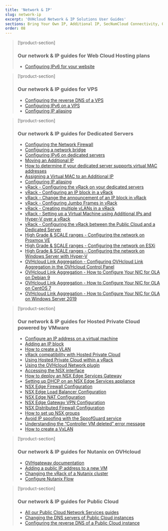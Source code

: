 ```yaml
---
title: 'Network & IP'
slug: network-ip
excerpt: 'OVHcloud Network & IP Solutions User Guides'
sections: Bring Your Own IP, Additional IP, SecNumCloud Connectivity, Our network & IP guides for Web Cloud Hosting plans, Our network & IP guides for VPS, Our network & IP guides for Dedicated Servers, Our network & IP guides for Hosted Private Cloud powered by VMware, Our network & IP guides for Nutanix on OVHcloud, Our network & IP guides for Public Cloud
order: 08
---
```


> [!product-section]
>
> ### Our network & IP guides for Web Cloud Hosting plans
>
> - [Configuring IPv6 for your website](https://docs.ovh.com/ca/en/hosting/configure-ipv6-for-your-website/)
>

> [!product-section]
>
> ### Our network & IP guides for VPS
>
> - [Configuring the reverse DNS of a VPS](https://docs.ovh.com/ca/en/vps/configure-reverse-dns-vps/)
> - [Configuring IPv6 on a VPS](https://docs.ovh.com/ca/en/vps/configuring-ipv6/)
> - [Configuring IP aliasing](https://docs.ovh.com/ca/en/vps/network-ipaliasing-vps/)
>

> [!product-section]
>
> ### Our network & IP guides for Dedicated Servers
>
> - [Configuring the Network Firewall](https://docs.ovh.com/ca/en/dedicated/firewall-network/)
> - [Configuring a network bridge](https://docs.ovh.com/ca/en/dedicated/network-bridging/)
> - [Configuring IPv6 on dedicated servers](https://docs.ovh.com/ca/en/dedicated/network-ipv6/)
> - [Moving an Additional IP](https://docs.ovh.com/ca/en/dedicated/ip-fo-move/)
> - [How to determine if your dedicated server supports virtual MAC addresses](https://docs.ovh.com/ca/en/dedicated/network-support-virtual-mac/)
> - [Assigning a Virtual MAC to an Additional IP](https://docs.ovh.com/ca/en/dedicated/network-virtual-mac/)
> - [Configuring IP aliasing](https://docs.ovh.com/ca/en/dedicated/network-ipaliasing/)
> - [vRack - Configuring the vRack on your dedicated servers](https://docs.ovh.com/ca/en/dedicated/configuring-vrack-on-dedicated-servers/)
> - [vRack - Configuring an IP block in a vRack](https://docs.ovh.com/ca/en/dedicated/ip-block-vrack/)
> - [vRack - Change the announcement of an IP block in vRack](https://docs.ovh.com/ca/en/dedicated/change-anouncement-ip-block-vrack/)
> - [vRack - Configuring Jumbo Frames in vRack](https://docs.ovh.com/ca/en/dedicated/network-jumbo/)
> - [vRack - Creating multiple vLANs in a vRack](https://docs.ovh.com/ca/en/dedicated/multiple-vlans/)
> - [vRack - Setting up a Virtual Machine using Additional IPs and Hyper-V over a vRack](https://docs.ovh.com/ca/en/dedicated/foip-vrack-hyperv/)
> - [vRack - Configuring the vRack between the Public Cloud and a Dedicated Server](https://docs.ovh.com/ca/en/dedicated/vrack-pci-ds/)
> - [High Grade & SCALE ranges - Configuring the network on Proxmox VE](https://docs.ovh.com/ca/en/dedicated/proxmox-network-hg-scale/)
> - [High Grade & SCALE ranges - Configuring the network on ESXi](https://docs.ovh.com/ca/en/dedicated/esxi-network-hg-scale/)
> - [High Grade & SCALE ranges - Configuring the network on Windows Server with Hyper-V](https://docs.ovh.com/ca/en/dedicated/hyperv-network-hg-scale/)
> - [OVHcloud Link Aggregation - Configuring OVHcloud Link Aggregation in the OVHcloud Control Panel](https://docs.ovh.com/ca/en/dedicated/ola-manager/)
> - [OVHcloud Link Aggregation - How to Configure Your NIC for OLA on Debian 9](https://docs.ovh.com/ca/en/dedicated/ola-debian9/)
> - [OVHcloud Link Aggregation - How to Configure Your NIC for OLA on CentOS 7](https://docs.ovh.com/ca/en/dedicated/ola-centos7/)
> - [OVHcloud Link Aggregation - How to Configure Your NIC for OLA on Windows Server 2019](https://docs.ovh.com/ca/en/dedicated/ola-w2k19/)
>

> [!product-section]
>
> ### Our network & IP guides for Hosted Private Cloud powered by VMware
>
> - [Configure an IP address on a virtual machine](https://docs.ovh.com/ca/en/private-cloud/configure-ip-on-virtual-machine/)
> - [Adding an IP block](https://docs.ovh.com/ca/en/private-cloud/add-ip-block/)
> - [How to create a VLAN](https://docs.ovh.com/ca/en/private-cloud/creation-vlan/)
> - [vRack compatibility with Hosted Private Cloud](https://docs.ovh.com/ca/en/private-cloud/vrack-compatibility-hosted-private-cloud/)
> - [Using Hosted Private Cloud within a vRack](https://docs.ovh.com/ca/en/private-cloud/using-private-cloud-with-vrack/)
> - [Using the OVHcloud Network plugin](https://docs.ovh.com/ca/en/private-cloud/plugin-ovh-network/)
> - [Accessing the NSX interface](https://docs.ovh.com/ca/en/private-cloud/accessing-NSX-interface/)
> - [How to deploy an NSX Edge Services Gateway](https://docs.ovh.com/ca/en/private-cloud/how-to-deploy-an-nsx-edge-gateway/)
> - [Setting up DHCP on an NSX Edge Services appliance](https://docs.ovh.com/ca/en/private-cloud/setup-dhcp-nsx-edge/)
> - [NSX Edge Firewall Configuration](https://docs.ovh.com/ca/en/private-cloud/nsx-edge-firewall-configuration/)
> - [NSX Edge Load Balancer Configuration ](https://docs.ovh.com/ca/en/private-cloud/nsx-edge-load-balancer-configuration/)
> - [NSX Edge NAT Configuration](https://docs.ovh.com/ca/en/private-cloud/nsx-edge-nat-configuration/)
> - [NSX Edge Gateway VPN Configuration](https://docs.ovh.com/ca/en/private-cloud/nsx-edge-gateway-vpn-configuration/)
> - [NSX Distributed Firewall Configuration](https://docs.ovh.com/ca/en/private-cloud/nsx-distributed-firewall-configuration/)
> - [How to set up NSX groups](https://docs.ovh.com/ca/en/private-cloud/setup-nsx-groups/)
> - [Avoid IP spoofing with the SpoofGuard service](https://docs.ovh.com/ca/en/private-cloud/spoofguard/)
> - [Understanding the “Controller VM deleted” error message](https://docs.ovh.com/ca/en/private-cloud/error-controller-nsx/)
> - [How to create a VxLAN](https://docs.ovh.com/ca/en/private-cloud/nsx-creation-vxlan/)

> [!product-section]
>
> ### Our network & IP guides for Nutanix on OVHcloud
>
> - [OVHgateway documentation](https://docs.ovh.com/ca/en/nutanix/ovh-gateway-documentation/)
> - [Adding a public IP address to a new VM](https://docs.ovh.com/ca/en/nutanix/nutanix-public-ip/)
> - [Changing the vRack of a Nutanix cluster](https://docs.ovh.com/ca/en/nutanix/nutanix-change-vrack/)
> - [Configure Nutanix Flow](https://docs.ovh.com/ca/en/nutanix/nutanix-flow/)

> [!product-section]
>
> ### Our network & IP guides for Public Cloud
>
> - [All our Public Cloud Network Services guides](https://docs.ovh.com/ca/en/publiccloud/network-services/)
> - [Changing the DNS servers of Public Cloud instances](https://docs.ovh.com/ca/en/public-cloud/change-instance-dns-servers/)
> - [Configuring the reverse DNS of a Public Cloud instance](https://docs.ovh.com/ca/en/public-cloud/configure-reverse-dns-instance/)
